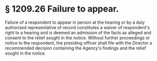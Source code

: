 # § 1209.26   Failure to appear.

Failure of a respondent to appear in person at the hearing or by a duly authorized representative of record constitutes a waiver of respondent's right to a hearing and is deemed an admission of the facts as alleged and consent to the relief sought in the notice. Without further proceedings or notice to the respondent, the presiding officer shall file with the Director a recommended decision containing the Agency's findings and the relief sought in the notice.




